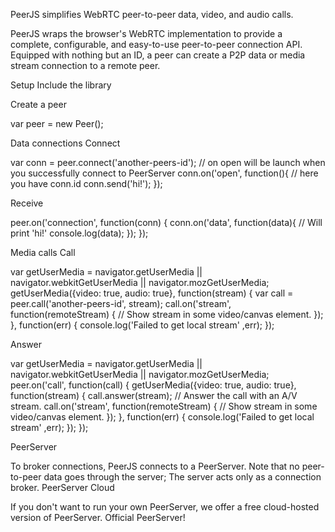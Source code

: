 PeerJS simplifies WebRTC peer-to-peer data, video, and audio calls.

PeerJS wraps the browser's WebRTC implementation to provide a complete, configurable, and easy-to-use peer-to-peer connection API. Equipped with nothing but an ID, a peer can create a P2P data or media stream connection to a remote peer. 


Setup
Include the library

<script src="https://unpkg.com/peerjs@1.4.5/dist/peerjs.min.js"></script>

Create a peer

var peer = new Peer();

Data connections
Connect

var conn = peer.connect('another-peers-id');
// on open will be launch when you successfully connect to PeerServer
conn.on('open', function(){
  // here you have conn.id
  conn.send('hi!');
});

Receive

peer.on('connection', function(conn) {
  conn.on('data', function(data){
    // Will print 'hi!'
    console.log(data);
  });
});

Media calls
Call

var getUserMedia = navigator.getUserMedia || navigator.webkitGetUserMedia || navigator.mozGetUserMedia;
getUserMedia({video: true, audio: true}, function(stream) {
  var call = peer.call('another-peers-id', stream);
  call.on('stream', function(remoteStream) {
    // Show stream in some video/canvas element.
  });
}, function(err) {
  console.log('Failed to get local stream' ,err);
});

Answer

var getUserMedia = navigator.getUserMedia || navigator.webkitGetUserMedia || navigator.mozGetUserMedia;
peer.on('call', function(call) {
  getUserMedia({video: true, audio: true}, function(stream) {
    call.answer(stream); // Answer the call with an A/V stream.
    call.on('stream', function(remoteStream) {
      // Show stream in some video/canvas element.
    });
  }, function(err) {
    console.log('Failed to get local stream' ,err);
  });
});

PeerServer

To broker connections, PeerJS connects to a PeerServer. Note that no peer-to-peer data goes through the server; The server acts only as a connection broker.
PeerServer Cloud

If you don't want to run your own PeerServer, we offer a free cloud-hosted version of PeerServer. Official PeerServer! 
